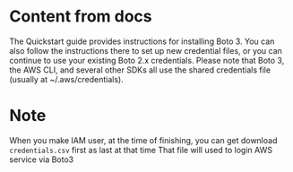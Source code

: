 # Content from docs

The Quickstart guide provides instructions for installing Boto 3. You can also follow the instructions there to set up new credential files, or you can continue to use your existing Boto 2.x credentials. Please note that Boto 3, the AWS CLI, and several other SDKs all use the shared credentials file (usually at ~/.aws/credentials).

# Note

When you make IAM user, at the time of finishing, you can get download `credentials.csv` first as last at that time
That file will used to login AWS service via Boto3